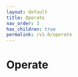 ```yaml
---
layout: default
title: Operate
nav_order: 3
has_children: true
permalink: /v1.0/operate
---
```


# Operate
